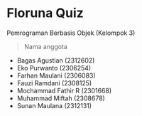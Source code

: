 # Floruna Quiz
Pemrograman Berbasis Objek (Kelompok 3)
> Nama anggota
- Bagas Agustian (2312602)
- Eko Purwanto (2306254)
- Farhan Maulani (2306083)
- Fauzi Ramdani (2308125)
- Mochammad Fathir R (2301668)
- Muhammad Miftah (2308678)
- Sunan Maulana (2312131)
